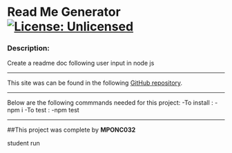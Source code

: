 
# **Read Me Generator** [![License: Unlicensed](https://img.shields.io/badge/license-Unlicense-blue.svg)](https://unlicense.org/)

### Description:

Create a readme doc following user input in node js

---

This site was can be found in the following [GitHub repository](URL).

---
  
Below are the following commmands needed for this project:
-To install :
  -npm i
-To test : 
  -npm test

---

##This project was complete by **MPONC032**


student run

    
